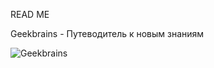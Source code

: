 READ ME

Geekbrains - Путеводитель к новым знаниям 

![Geekbrains](https://expertali.ru/image/page/geekbrains.png)

